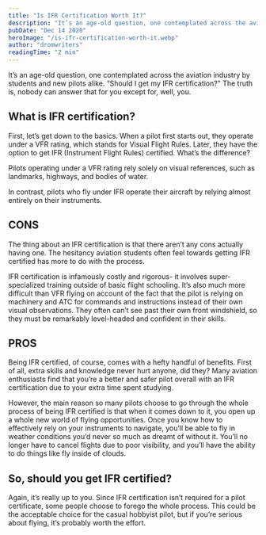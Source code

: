 ```yaml
---
title: "Is IFR Certification Worth It?"
description: "It’s an age-old question, one contemplated across the aviation industry by students and new pilots alike. 'Should I get my IFR certification?' The truth is, nobody can answer that for you except for, well, you."
pubDate: "Dec 14 2020"
heroImage: "/is-ifr-certification-worth-it.webp"
author: "dromwriters"
readingTime: "2 min"
---
```


It’s an age-old question, one contemplated across the aviation industry by students and new pilots alike. “Should I get my IFR certification?" The truth is, nobody can answer that for you except for, well, you.

## What is IFR certification?

First, let’s get down to the basics. When a pilot first starts out, they operate under a VFR rating, which stands for Visual Flight Rules. Later, they have the option to get IFR (Instrument Flight Rules) certified. What’s the difference?

Pilots operating under a VFR rating rely solely on visual references, such as landmarks, highways, and bodies of water.

In contrast, pilots who fly under IFR operate their aircraft by relying almost entirely on their instruments.

## CONS

The thing about an IFR certification is that there aren’t any cons actually having one. The hesitancy aviation students often feel towards getting IFR certified has more to do with the process.

IFR certification is infamously costly and rigorous- it involves super-specialized training outside of basic flight schooling. It’s also much more difficult than VFR flying on account of the fact that the pilot is relying on machinery and ATC for commands and instructions instead of their own visual observations. They often can’t see past their own front windshield, so they must be remarkably level-headed and confident in their skills.

## PROS

Being IFR certified, of course, comes with a hefty handful of benefits. First of all, extra skills and knowledge never hurt anyone, did they? Many aviation enthusiasts find that you’re a better and safer pilot overall with an IFR certification due to your extra time spent studying.

However, the main reason so many pilots choose to go through the whole process of being IFR certified is that when it comes down to it, you open up a whole new world of flying opportunities. Once you know how to effectively rely on your instruments to navigate, you’ll be able to fly in weather conditions you’d never so much as dreamt of without it. You’ll no longer have to cancel flights due to poor visibility, and you’ll have the ability to do things like fly inside of clouds.

## So, should you get IFR certified?

Again, it’s really up to you. Since IFR certification isn’t required for a pilot certificate, some people choose to forego the whole process. This could be the acceptable choice for the casual hobbyist pilot, but if you’re serious about flying, it’s probably worth the effort.

